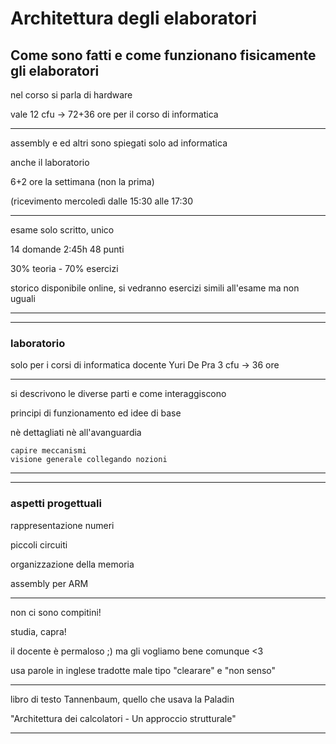 # Architettura degli elaboratori

## Come sono fatti e come funzionano **fisicamente** gli elaboratori

nel corso si parla di hardware

vale 12 cfu -> 72+36 ore per il corso di informatica

---


assembly e ed altri sono spiegati solo ad informatica

anche il laboratorio

6+2 ore la settimana (non la prima)

(ricevimento mercoledì dalle 15:30 alle 17:30

---
esame solo scritto, unico

14 domande 2:45h 48 punti

30% teoria - 70% esercizi

storico disponibile online, si vedranno esercizi simili all'esame ma non uguali

---
---
### laboratorio

solo per i corsi di informatica
docente Yuri De Pra
3 cfu -> 36 ore

---
si descrivono le diverse parti e come interaggiscono

principi di funzionamento ed idee di base

nè dettagliati nè all'avanguardia

    capire meccanismi
    visione generale collegando nozioni

---
---
### aspetti progettuali

rappresentazione numeri

piccoli circuiti

organizzazione della memoria

assembly per ARM

---
non ci sono compitini!

studia, capra!

il docente è permaloso ;) ma gli vogliamo bene comunque <3

usa parole in inglese tradotte male tipo "clearare" e "non senso"

---
libro di testo Tannenbaum, quello che usava la Paladin

"Architettura dei calcolatori - Un approccio strutturale"

---